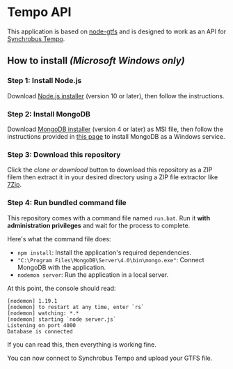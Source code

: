 # Tempo API

This application is based on [node-gtfs](https://www.npmjs.com/package/gtfs) and is designed to work as an API for [Synchrobus Tempo](https://github.com/Iteatime/tempo-react).

## How to install *(Microsoft Windows only)*

### Step 1: Install Node.js

Download [Node.js installer](https://nodejs.org/en/) (version 10 or later), then follow the instructions.

### Step 2: Install MongoDB

Download [MongoDB installer](https://www.mongodb.com/download-center/community?jmp=docs) (version 4 or later) as MSI file, then follow the instructions provided in [this page](https://docs.mongodb.com/manual/tutorial/install-mongodb-on-windows/#download-mdb-edition) to install MongoDB as a Windows service.

### Step 3: Download this repository

Click the *clone or download* button to download this repository as a ZIP filem then extract it in your desired directory using a ZIP file extractor like [7Zip](https://www.7-zip.org/).

### Step 4: Run bundled command file

This repository comes with a command file named `run.bat`. Run it **with administration privileges** and wait for the process to complete.

Here's what the command file does:

- `npm install`: Install the application's required dependencies.
- `"C:\Program Files\MongoDB\Server\4.0\bin\mongo.exe"`: Connect MongoDB with the application.
- `nodemon server`: Run the application in a local server.

At this point, the console should read:
```
[nodemon] 1.19.1
[nodemon] to restart at any time, enter `rs`
[nodemon] watching: *.*
[nodemon] starting `node server.js`
Listening on port 4000
Database is connected
```
If you can read this, then everything is working fine.

You can now connect to Synchrobus Tempo and upload your GTFS file.
